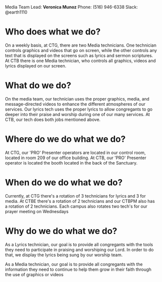 <!-- TITLE: Five Ws -->
<!-- SUBTITLE: As a media technician, you are expected utilize the tools we have to help engage people in our services -->

Media Team Lead:
**Veronica Munoz**
Phone: (516) 946-6338
Slack: @earth1110
# Who does what we do?
On a weekly basis, at CTG, there are two Media technicians. One technician controls graphics and videos that go on screen, while the other controls any text that is displayed on the screens such as lyrics and sermon scriptures. 
At CTB there is one Media technician, who controls all graphics, videos and lyrics displayed on our screen.  
# What do we do?
On the media team, our technician uses the proper graphics, media, and message-directed videos to enhance the different atmospheres of our services. Our lyrics tech uses the proper lyrics to allow congregants to go deeper into their praise and worship during one of our many services.
At CTB, our tech does both jobs mentioned above.
# Where do we do what we do?
At CTG, our 'PRO' Presenter operators are located in our control room, located in room 209 of our office building.
At CTB, our 'PRO' Presenter operator is located the booth located in the back of the Sanctuary. 
# When do we do what we do?
Currently, at CTG there's a rotation of 3 technicians for lyrics and 3 for media.
At CTBE there's a rotation of 2 technicians and our CTBPM also has a rotation of 2 technicians. 
Each campus also rotates two tech's for our prayer meeting on Wednesdays
# Why do we do what we do?
As a Lyrics technician, our goal is to provide all congregants with the tools they need to participate in praising and worshiping our Lord. In order to do that, we display the lyrics being sung by our worship team.

As a Media technician, our goal is to provide all congregants with the information they need to continue to help them grow in their faith through the use of graphics or videos